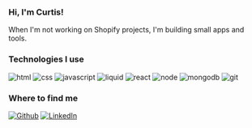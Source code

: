 <h3>Hi, I'm Curtis!</h3>

<p>When I'm not working on Shopify projects, I'm building small apps and tools.</p>

<h3>Technologies I use</h3>
<p>
  <img alt="html" src="https://img.shields.io/badge/HTML-8feter" />
  <img alt="css" src="https://img.shields.io/badge/CSS-8feter" />
  <img alt="javascript" src="https://img.shields.io/badge/JavaScript-8feter" />
  <img alt="liquid" src="https://img.shields.io/badge/Liquid-8feter" />
  <img alt="react" src="https://img.shields.io/badge/React-8feter" />
  <img alt="node" src="https://img.shields.io/badge/Node-8feter" />
  <img alt="mongodb" src="https://img.shields.io/badge/MongoDB-8feter" />
  <img alt="git" src="https://img.shields.io/badge/Git-8feter" />
</p>

<h3>Where to find me</h3>
<p>
  <a href="https://github.com/cstudiodev" target="_blank"><img alt="Github" src="https://img.shields.io/badge/GitHub-%2312100E.svg?&style=for-the-badge&logo=Github&logoColor=white" /></a>
  <a href="https://www.linkedin.com/in/cstudiodev" target="_blank"><img alt="LinkedIn" src="https://img.shields.io/badge/linkedin-%230077B5.svg?&style=for-the-badge&logo=linkedin&logoColor=white" /></a>
</p>
